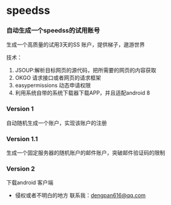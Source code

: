 # speedss
### 自动生成一个speedss的试用账号
生成一个高质量的试用3天的SS 账户，提供梯子，遨游世界

技术：
1. JSOUP:解析目标网页的源代码，把所需要的网页的内容获取
2. OKGO 请求接口或者网页的请求框架
3. easypermissions 动态申请权限
4. 利用系统自带的系统下载器下载APP，并且适配android 8

### Version 1
自动随机生成一个账户，实现该账户的注册
### Version 1.1
生成一个固定服务器的随机账户的邮件账户，突破邮件验证码的限制
### Version 2
下载android 客户端

- 侵权或者不明白的地方 联系我：dengpan616@qq.com

